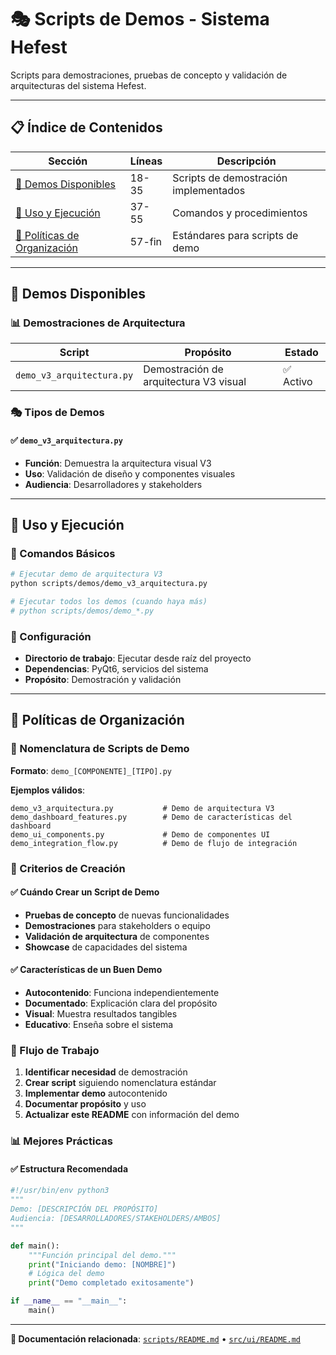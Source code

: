 # 🎭 Scripts de Demos - Sistema Hefest

Scripts para demostraciones, pruebas de concepto y validación de arquitecturas del sistema Hefest.

---

## 📋 Índice de Contenidos

| Sección | Líneas | Descripción |
|---------|--------|-------------|
| [🎯 Demos Disponibles](#-demos-disponibles) | 18-35 | Scripts de demostración implementados |
| [🚀 Uso y Ejecución](#-uso-y-ejecución) | 37-55 | Comandos y procedimientos |
| [📁 Políticas de Organización](#-políticas-de-organización) | 57-fin | Estándares para scripts de demo |

---

## 🎯 Demos Disponibles

### 📊 Demostraciones de Arquitectura

| Script | Propósito | Estado |
|--------|-----------|--------|
| `demo_v3_arquitectura.py` | Demostración de arquitectura V3 visual | ✅ Activo |

### 🎭 Tipos de Demos

#### ✅ `demo_v3_arquitectura.py`
- **Función**: Demuestra la arquitectura visual V3
- **Uso**: Validación de diseño y componentes visuales
- **Audiencia**: Desarrolladores y stakeholders

---

## 🚀 Uso y Ejecución

### 📝 Comandos Básicos

```bash
# Ejecutar demo de arquitectura V3
python scripts/demos/demo_v3_arquitectura.py

# Ejecutar todos los demos (cuando haya más)
# python scripts/demos/demo_*.py
```

### 🔧 Configuración

- **Directorio de trabajo**: Ejecutar desde raíz del proyecto
- **Dependencias**: PyQt6, servicios del sistema
- **Propósito**: Demostración y validación

---

## 📁 Políticas de Organización

### 📝 Nomenclatura de Scripts de Demo

**Formato**: `demo_[COMPONENTE]_[TIPO].py`

**Ejemplos válidos**:
```
demo_v3_arquitectura.py           # Demo de arquitectura V3
demo_dashboard_features.py        # Demo de características del dashboard
demo_ui_components.py             # Demo de componentes UI
demo_integration_flow.py          # Demo de flujo de integración
```

### 🎯 Criterios de Creación

#### ✅ Cuándo Crear un Script de Demo
- **Pruebas de concepto** de nuevas funcionalidades
- **Demostraciones** para stakeholders o equipo
- **Validación de arquitectura** de componentes
- **Showcase** de capacidades del sistema

#### ✅ Características de un Buen Demo
- **Autocontenido**: Funciona independientemente
- **Documentado**: Explicación clara del propósito
- **Visual**: Muestra resultados tangibles
- **Educativo**: Enseña sobre el sistema

### 🔄 Flujo de Trabajo

1. **Identificar necesidad** de demostración
2. **Crear script** siguiendo nomenclatura estándar
3. **Implementar demo** autocontenido
4. **Documentar propósito** y uso
5. **Actualizar este README** con información del demo

### 📊 Mejores Prácticas

#### ✅ Estructura Recomendada
```python
#!/usr/bin/env python3
"""
Demo: [DESCRIPCIÓN DEL PROPÓSITO]
Audiencia: [DESARROLLADORES/STAKEHOLDERS/AMBOS]
"""

def main():
    """Función principal del demo."""
    print("Iniciando demo: [NOMBRE]")
    # Lógica del demo
    print("Demo completado exitosamente")

if __name__ == "__main__":
    main()
```

---

**📖 Documentación relacionada**: [`scripts/README.md`](../README.md) • [`src/ui/README.md`](../../src/ui/README.md)
